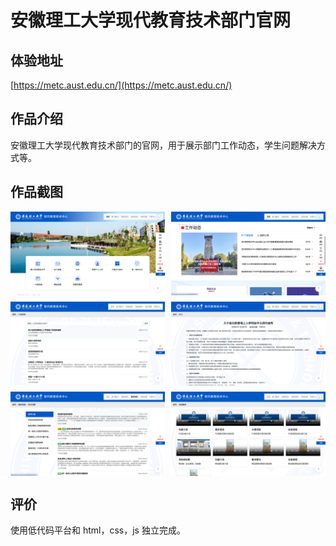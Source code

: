 # 安徽理工大学现代教育技术部门官网

## 体验地址

[https://metc.aust.edu.cn/](https://metc.aust.edu.cn/)

## 作品介绍

安徽理工大学现代教育技术部门的官网，用于展示部门工作动态，学生问题解决方式等。

## 作品截图

<div style="display: grid; grid-template-columns: repeat(2, 1fr); gap: 10px; width: 100%;">
    <img src="/aust/1.png" alt="" style="width: 100%; height: auto;">
    <img src="/aust/2.png" alt="" style="width: 100%; height: auto;">
    <img src="/aust/3.png" alt="" style="width: 100%; height: auto;">
    <img src="/aust/4.png" alt="" style="width: 100%; height: auto;">
     <img src="/aust/5.png" alt="" style="width: 100%; height: auto;">
    <img src="/aust/6.png" alt="" style="width: 100%; height: auto;">
</div>

## 评价

使用低代码平台和 html，css，js 独立完成。
